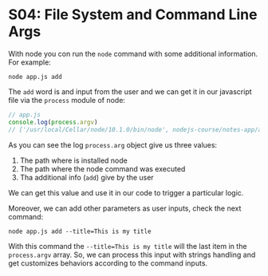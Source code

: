S04: File System and Command Line Args
=

With node you con run the `node` command with some additional information. For example:

```
node app.js add
```

The `add` word is and input from the user and we can get it in our javascript file via the `process` module of node:

```js
// app.js
console.log(process.argv)
// ['/usr/local/Cellar/node/10.1.0/bin/node', nodejs-course/notes-app/app.js', add,]
```

As you can see the log `process.arg` object give us three values:
1. The path where is installed node
2. The path where the node command was executed
3. Tha additional info (`add`) give by the user

We can get this value and use it in our code to trigger a particular logic.

Moreover, we can add other parameters as user inputs, check the next command:

```
node app.js add --title=This is my title
```

With this command the `--title=This is my title` will the last item in the `process.argv` array. So, we can process this input with strings handling and get customizes behaviors according to the command inputs.
